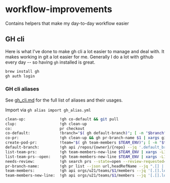 # workflow-improvements

Contains helpers that make my day-to-day workflow easier

## GH cli

Here is what I've done to make gh cli a lot easier to manage and deal with. It makes working in git a lot
easier for me.  Generally I do a lot with github every day -- so having `gh` installed is great.

```bash
brew install gh
gh auth login
```

### GH cli aliases

See [gh_cli.md](gh_cli.md) for the full list of aliases and their usages.

Import via `gh alias import gh_alias.yml`

```sh
clean-up:               !gh co-default && git pull
clup:                   !gh clean-up
co:                     pr checkout
co-default:             !branch="$( gh default-branch)"; [ -n "$branch" ] &&  git checkout $branch
co-pr:                  !gh clean-up && gh pr-branch-name $1 | xargs git checkout
create-pod-pr:          !team="$( gh team-members $TEAM_ENV)"; [ -n "$team" ] &&  gh pr create -r "$team" -r "$ORG/$TEAM_ENV"
default-branch:         !gh api /repos/{owner}/{repo} --jq '.default_branch'
list-team-prs:          !gh team-members-new-line $TEAM_ENV | xargs -L1 -I {} gh search prs --state=open --review-requested=@me --json url --author {} --jq ".[].url"
list-team-prs--open:    !gh team-members-new-line $TEAM_ENV | xargs -L1 -I {} gh search prs --state=open --json url --author {} --jq ".[].url"
needs-review:           !gh search prs --state=open --review-requested=@me --sort created --json url --jq ".[].url"
pr-branch-name:         !gh pr list --json url,headRefName --jq ".[] | select(.url == \"$1\") | .headRefName"
team-members:           !gh api orgs/u21/teams/$1/members --jq '[.[].login] | join(",")'
team-members-new-line:  !gh api orgs/u21/teams/$1/members --jq '[.[].login] | join("\n")'
```
